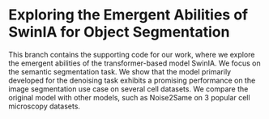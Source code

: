 # Exploring the Emergent Abilities of SwinIA for Object Segmentation

This branch contains the supporting code for our work, where we explore the emergent abilities of the transformer-based model
SwinIA. We focus on the semantic segmentation task. We show that the
model primarily developed for the denoising task exhibits a promising
performance on the image segmentation use case on several cell datasets.
We compare the original model with other models, such as
Noise2Same on 3 popular cell microscopy datasets.
